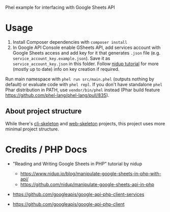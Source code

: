 Phel example for interfacing with Google Sheets API

# Usage

1) Install Composer dependencies with `composer install`
2) In Google API Console enable GSheets API, add services account with Google Sheets access and add key for it that generates `.json` file (e.g. `service_account_key.example.json`). Save it as `service_account_key.json` in this folder. Follow [nidup tutorial](https://www.nidup.io/blog/manipulate-google-sheets-in-php-with-api/) for more (mostly up to date) info on key creation if required.

Run main namespace with `phel run src/main.phel` (outputs nothing by default) or evaluate code with `phel repl`. If you don't have standalone `phel` Phar distribution in PATH, use `vendor/bin/phel` instead (Phar build feature https://github.com/phel-lang/phel-lang/pull/835).

## About project structure
While there's [cli-skeleton](https://github.com/phel-lang/cli-skeleton/) and [web-skeleton](https://github.com/phel-lang/web-skeleton) projects, this project uses more minimal project structure.

# Credits / PHP Docs

- "Reading and Writing Google Sheets in PHP" tutorial by nidup
  - https://www.nidup.io/blog/manipulate-google-sheets-in-php-with-api/
  - https://github.com/nidup/manipulate-google-sheets-api-in-php

- https://github.com/googleapis/google-api-php-client-services
- https://github.com/googleapis/google-api-php-client
